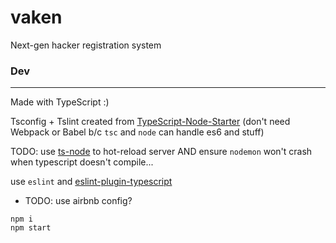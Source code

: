 # vaken
Next-gen hacker registration system


### Dev
---
Made with TypeScript :)

Tsconfig + Tslint created from [TypeScript-Node-Starter](https://github.com/Microsoft/TypeScript-Node-Starter)
(don't need Webpack or Babel b/c `tsc` and `node` can handle es6 and stuff)

TODO: use [ts-node](https://github.com/TypeStrong/ts-node) to hot-reload server AND ensure `nodemon` won't crash when typescript doesn't compile...

use `eslint` and [eslint-plugin-typescript](https://github.com/bradzacher/eslint-plugin-typescript)
- TODO: use airbnb config?

```
npm i
npm start
```
